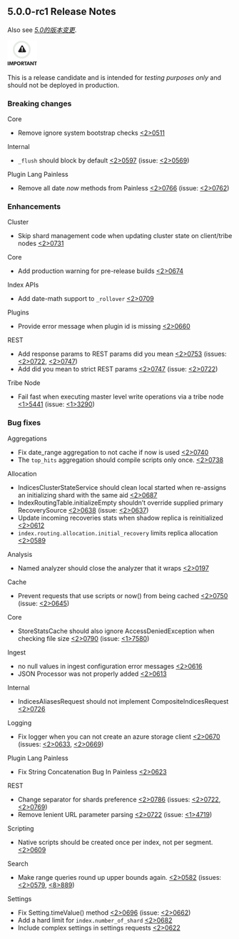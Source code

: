 ## 5.0.0-rc1 Release Notes

Also see [_5.0的版本变更_](breaking-changes-5.0.html).

![Important](images/icons/important.png)

This is a release candidate and is intended for _testing purposes only_ and should not be deployed in production.

### Breaking changes

Core 
    

  * Remove ignore system bootstrap checks [<2>0511](https://github.com/elastic/elasticsearch/pull/20511)



Internal 
    

  * `_flush` should block by default [<2>0597](https://github.com/elastic/elasticsearch/pull/20597) (issue: [<2>0569](https://github.com/elastic/elasticsearch/issues/20569)) 



Plugin Lang Painless 
    

  * Remove all date _now_ methods from Painless [<2>0766](https://github.com/elastic/elasticsearch/pull/20766) (issue: [<2>0762](https://github.com/elastic/elasticsearch/issues/20762)) 



### Enhancements

Cluster 
    

  * Skip shard management code when updating cluster state on client/tribe nodes [<2>0731](https://github.com/elastic/elasticsearch/pull/20731)



Core 
    

  * Add production warning for pre-release builds [<2>0674](https://github.com/elastic/elasticsearch/pull/20674)



Index APIs 
    

  * Add date-math support to `_rollover` [<2>0709](https://github.com/elastic/elasticsearch/pull/20709)



Plugins 
    

  * Provide error message when plugin id is missing [<2>0660](https://github.com/elastic/elasticsearch/pull/20660)



REST 
    

  * Add response params to REST params did you mean [<2>0753](https://github.com/elastic/elasticsearch/pull/20753) (issues: [<2>0722](https://github.com/elastic/elasticsearch/issues/20722), [<2>0747](https://github.com/elastic/elasticsearch/issues/20747)) 
  * Add did you mean to strict REST params [<2>0747](https://github.com/elastic/elasticsearch/pull/20747) (issue: [<2>0722](https://github.com/elastic/elasticsearch/issues/20722)) 



Tribe Node 
    

  * Fail fast when executing master level write operations via a tribe node [<1>5441](https://github.com/elastic/elasticsearch/pull/15441) (issue: [<1>3290](https://github.com/elastic/elasticsearch/issues/13290)) 



### Bug fixes

Aggregations 
    

  * Fix date_range aggregation to not cache if now is used [<2>0740](https://github.com/elastic/elasticsearch/pull/20740)
  * The `top_hits` aggregation should compile scripts only once. [<2>0738](https://github.com/elastic/elasticsearch/pull/20738)



Allocation 
    

  * IndicesClusterStateService should clean local started when re-assigns an initializing shard with the same aid [<2>0687](https://github.com/elastic/elasticsearch/pull/20687)
  * IndexRoutingTable.initializeEmpty shouldn’t override supplied primary RecoverySource [<2>0638](https://github.com/elastic/elasticsearch/pull/20638) (issue: [<2>0637](https://github.com/elastic/elasticsearch/issues/20637)) 
  * Update incoming recoveries stats when shadow replica is reinitialized [<2>0612](https://github.com/elastic/elasticsearch/pull/20612)
  * `index.routing.allocation.initial_recovery` limits replica allocation [<2>0589](https://github.com/elastic/elasticsearch/pull/20589)



Analysis 
    

  * Named analyzer should close the analyzer that it wraps [<2>0197](https://github.com/elastic/elasticsearch/pull/20197)



Cache 
    

  * Prevent requests that use scripts or now() from being cached [<2>0750](https://github.com/elastic/elasticsearch/pull/20750) (issue: [<2>0645](https://github.com/elastic/elasticsearch/issues/20645)) 



Core 
    

  * StoreStatsCache should also ignore AccessDeniedException when checking file size [<2>0790](https://github.com/elastic/elasticsearch/pull/20790) (issue: [<1>7580](https://github.com/elastic/elasticsearch/issues/17580)) 



Ingest 
    

  * no null values in ingest configuration error messages [<2>0616](https://github.com/elastic/elasticsearch/pull/20616)
  * JSON Processor was not properly added [<2>0613](https://github.com/elastic/elasticsearch/pull/20613)



Internal 
    

  * IndicesAliasesRequest should not implement CompositeIndicesRequest [<2>0726](https://github.com/elastic/elasticsearch/pull/20726)



Logging 
    

  * Fix logger when you can not create an azure storage client [<2>0670](https://github.com/elastic/elasticsearch/pull/20670) (issues: [<2>0633](https://github.com/elastic/elasticsearch/issues/20633), [<2>0669](https://github.com/elastic/elasticsearch/issues/20669)) 



Plugin Lang Painless 
    

  * Fix String Concatenation Bug In Painless [<2>0623](https://github.com/elastic/elasticsearch/pull/20623)



REST 
    

  * Change separator for shards preference [<2>0786](https://github.com/elastic/elasticsearch/pull/20786) (issues: [<2>0722](https://github.com/elastic/elasticsearch/issues/20722), [<2>0769](https://github.com/elastic/elasticsearch/issues/20769)) 
  * Remove lenient URL parameter parsing [<2>0722](https://github.com/elastic/elasticsearch/pull/20722) (issue: [<1>4719](https://github.com/elastic/elasticsearch/issues/14719)) 



Scripting 
    

  * Native scripts should be created once per index, not per segment. [<2>0609](https://github.com/elastic/elasticsearch/pull/20609)



Search 
    

  * Make range queries round up upper bounds again. [<2>0582](https://github.com/elastic/elasticsearch/pull/20582) (issues: [<2>0579](https://github.com/elastic/elasticsearch/issues/20579), [<8>889](https://github.com/elastic/elasticsearch/issues/8889)) 



Settings 
    

  * Fix Setting.timeValue() method [<2>0696](https://github.com/elastic/elasticsearch/pull/20696) (issue: [<2>0662](https://github.com/elastic/elasticsearch/issues/20662)) 
  * Add a hard limit for `index.number_of_shard` [<2>0682](https://github.com/elastic/elasticsearch/pull/20682)
  * Include complex settings in settings requests [<2>0622](https://github.com/elastic/elasticsearch/pull/20622)


